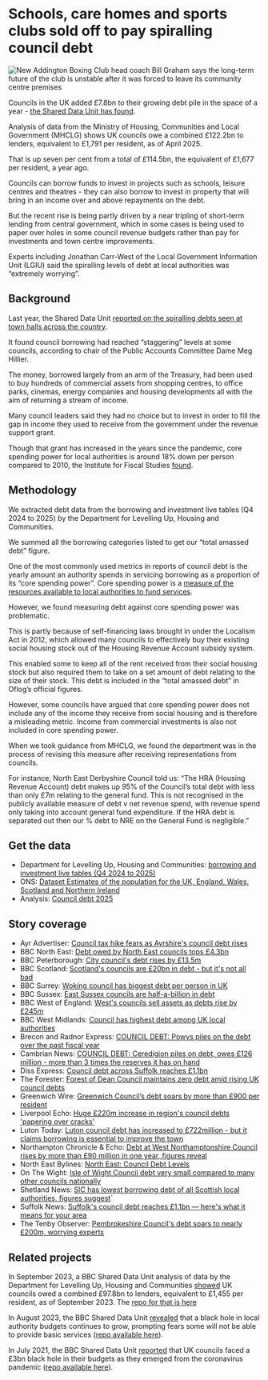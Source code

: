 # Schools, care homes and sports clubs sold off to pay spiralling council debt

![New Addington Boxing Club head coach Bill Graham says the long-term future of the club is unstable after it was forced to leave its community centre premises](https://ichef.bbci.co.uk/ace/standard/976/cpsprodpb/222f/live/2a496d00-7df5-11f0-b7e1-9f17ccfbbce5.jpg)

Councils in the UK added £7.8bn to their growing debt pile in the space of a year - [the Shared Data Unit has found](https://www.bbc.co.uk/news/articles/cq87497v8ypo).

Analysis of data from the Ministry of Housing, Communities and Local Government (MHCLG) shows UK councils owe a combined £122.2bn to lenders, equivalent to £1,791 per resident, as of April 2025.

That is up seven per cent from a total of £114.5bn, the equivalent of £1,677 per resident, a year ago.

Councils can borrow funds to invest in projects such as schools, leisure centres and theatres - they can also borrow to invest in property that will bring in an income over and above repayments on the debt. 

But the recent rise is being partly driven by a near tripling of short-term lending from central government, which in some cases is being used to paper over holes in some council revenue budgets rather than pay for investments and town centre improvements.

Experts including Jonathan Carr-West of the Local Government Information Unit (LGIU) said the spiralling levels of debt at local authorities was “extremely worrying”.

## Background

Last year, the Shared Data Unit [reported on the spiralling debts seen at town halls across the country](https://www.bbc.co.uk/news/uk-67707156).

It found council borrowing had reached “staggering” levels at some councils, according to chair of the Public Accounts Committee Dame Meg Hillier.

The money, borrowed largely from an arm of the Treasury, had been used to buy hundreds of commercial assets from shopping centres, to office parks, cinemas, energy companies and housing developments all with the aim of returning a stream of income.

Many council leaders said they had no choice but to invest in order to fill the gap in income they used to receive from the government under the revenue support grant. 

Though that grant has increased in the years since the pandemic, core spending power for local authorities is around 18% down per person compared to 2010, the Institute for Fiscal Studies [found](https://ifs.org.uk/publications/how-have-english-councils-funding-and-spending-changed-2010-2024).


## Methodology

We extracted debt data from the borrowing and investment live tables (Q4 2024 to 2025) by the Department for Levelling Up, Housing and Communities.

We summed all the borrowing categories listed to get our “total amassed debt” figure.

One of the most commonly used metrics in reports of council debt is the yearly amount an authority spends in servicing borrowing as a proportion of its “core spending power”. Core spending power is a [measure of the resources available to local authorities to fund services](https://www.gov.uk/government/publications/core-spending-power-final-local-government-finance-settlement-2023-to-2024/explanatory-note-on-core-spending-power). 

However, we found measuring debt against core spending power was problematic. 

This is partly because of self-financing laws brought in under the Localism Act in 2012, which allowed many councils to effectively buy their existing social housing stock out of the Housing Revenue Account subsidy system. 

This enabled some to keep all of the rent received from their social housing stock but also required them to take on a set amount of debt relating to the size of their stock. This debt is included in the “total amassed debt” in Oflog’s official figures.

However, some councils have argued that core spending power does not include any of the income they receive from social housing and is therefore a misleading metric. Income from commercial investments is also not included in core spending power. 

When we took guidance from MHCLG, we found the department was in the process of revising this measure after receiving representations from councils. 

For instance, North East Derbyshire Council told us: “The HRA (Housing Revenue Account) debt makes up 95% of the Council’s total debt with less than only £7m relating to the general fund. This is not recognised in the publicly available measure of debt v net revenue spend, with revenue spend only taking into account general fund expenditure. If the HRA debt is separated out then our % debt to NRE on the General Fund is negligible.” 


## Get the data

* Department for Levelling Up, Housing and Communities: [borrowing and investment live tables (Q4 2024 to 2025)](https://www.gov.uk/government/statistical-data-sets/live-tables-on-local-government-finance#borrowing-and-investment)
* ONS: [Dataset Estimates of the population for the UK, England, Wales, Scotland and Northern Ireland](https://www.ons.gov.uk/peoplepopulationandcommunity/populationandmigration/populationestimates/datasets/populationestimatesforukenglandandwalesscotlandandnorthernireland)
* Analysis: [Council debt 2025](https://github.com/BBC-Data-Unit/council-asset-sales/blob/main/data/Council%20debt%202025%20-%20for%20sharing.xlsx)

## Story coverage

* Ayr Advertiser: [Council tax hike fears as Ayrshire's council debt rises](https://www.ayradvertiser.com/news/25418063.council-tax-hike-fears-ayrshires-council-debt-rises/)
* BBC North East: [Debt owed by North East councils tops £4.3bn](https://www.bbc.co.uk/news/articles/cvgn7pp5v3vo)
* BBC Peterborough: [City council's debt rises by £13.5m](https://www.bbc.co.uk/news/articles/cy40kr03rx8o)
* BBC Scotland: [Scotland's councils are £20bn in debt - but it's not all bad](https://www.bbc.co.uk/news/articles/c62742ee2kzo)
* BBC Surrey: [Woking council has biggest debt per person in UK](https://www.bbc.co.uk/news/articles/cly3emdgjd9o)
* BBC Sussex: [East Sussex councils are half-a-billion in debt](https://www.bbc.co.uk/news/articles/cy5pdp3yyqxo)
* BBC West of England: [West's councils sell assets as debts rise by £245m](https://www.bbc.co.uk/news/articles/cglnp2x7p50o)
* BBC West Midlands: [Council has highest debt among UK local authorities](https://www.bbc.co.uk/news/articles/cnv7p3dzz7yo)
* Brecon and Radnor Express: [COUNCIL DEBT: Powys piles on the debt over the past fiscal year](https://www.brecon-radnor.co.uk/news/council-debt-powys-piles-on-the-debt-over-the-past-fiscal-year-825039)
* Cambrian News: [COUNCIL DEBT: Ceredigion piles on debt, owes £126 million - more than 3 times the reserves it has on hand](https://www.cambrian-news.co.uk/news/council-debt-ceredigion-piles-on-debt-owes-ps126-million-more-than-3-times-the-reserves-it-has-on-hand-825019)
* Diss Express: [Council debt across Suffolk reaches £1.1bn](https://www.dissexpress.co.uk/news/council-debt-across-suffolk-reaches-1-1bn-9431130/)
* The Forester: [Forest of Dean Council maintains zero debt amid rising UK council debts](https://www.theforester.co.uk/news/forest-of-dean-council-maintains-zero-debt-amid-rising-uk-council-debts-824917)
* Greenwich Wire: [Greenwich Council’s debt soars by more than £900 per resident](https://greenwichwire.co.uk/2025/08/26/greenwich-council-debt-soars-900-per-resident-2025/)
* Liverpool Echo: [Huge £220m increase in region's council debts 'papering over cracks'](https://www.liverpoolecho.co.uk/news/liverpool-news/huge-220m-increase-regions-council-32352012)
* Luton Today: [Luton council debt has increased to £722million - but it claims borrowing is essential to improve the town](https://www.lutontoday.co.uk/news/politics/council/luton-council-debt-has-increased-to-ps722million-but-it-claims-borrowing-is-essential-to-improve-the-town-5290260)
* Northampton Chronicle & Echo: [Debt at West Northamptonshire Council rises by more than £90 million in one year, figures reveal](https://www.northamptonchron.co.uk/news/politics/debt-at-west-northamptonshire-council-rises-by-more-than-ps90-million-in-one-year-figures-reveal-5289619)
* North East Bylines: [North East: Council Debt Levels](https://northeastbylines.co.uk/business/economy/north-east-council-debt-levels/)
* On The Wight: [Isle of Wight Council debt very small compared to many other councils nationally](https://onthewight.com/isle-of-wight-council-debt-very-small-compared-to-many-other-councils-nationally/)
* Shetland News: [SIC has lowest borrowing debt of all Scottish local authorities, figures suggest](https://www.shetnews.co.uk/2025/08/27/sic-lowest-borrowing-debt-scotland/)`
* Suffolk News: [Suffolk's council debt reaches £1.1bn — here's what it means for your area](https://www.suffolknews.co.uk/bury-st-edmunds/news/suffolks-council-debt-reaches-1-1bn-heres-what-it-means-9430793/)
* The Tenby Observer: [Pembrokeshire Council's debt soars to nearly £200m, worrying experts](https://www.tenby-today.co.uk/news/pembrokeshire-councils-debt-soars-to-nearly-ps200m-worrying-experts-824568)

## Related projects

In September 2023, a BBC Shared Data Unit analysis of data by the Department for Levelling Up, Housing and Communities [showed](https://www.bbc.co.uk/news/uk-67707156) UK councils owed a combined £97.8bn to lenders, equivalent to £1,455 per resident, as of September 2023. The [repo for that is here](https://github.com/BBC-Data-Unit/council-debt-23)

In August 2023, the BBC Shared Data Unit [revealed](https://www.bbc.co.uk/news/uk-66428191) that a black hole in local authority budgets continues to grow, prompting fears some will not be able to provide basic services ([repo available here](https://github.com/BBC-Data-Unit/council-finances-23)).

In July 2021, the BBC Shared Data Unit [reported](https://www.bbc.co.uk/news/uk-57720900) that UK councils faced a £3bn black hole in their budgets as they emerged from the coronavirus pandemic ([repo available here](https://github.com/BBC-Data-Unit/Council_cuts_during_the_pandemic)).


